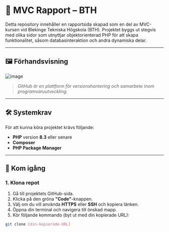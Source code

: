 # 📄 MVC Rapport – BTH

Detta repository innehåller en rapportsida skapad som en del av MVC-kursen vid Blekinge Tekniska Högskola (BTH). Projektet byggs ut stegvis med olika sidor som utnyttjar objektorienterad PHP för att skapa funktionalitet, såsom databasinteraktion och andra dynamiska delar.

---

## 🖼️ Förhandsvisning

![image](https://github.com/user-attachments/assets/92f4a456-9fcd-4767-b846-ce924892f18f)


> *GitHub är en plattform för versionshantering och samarbete inom programvaruutveckling.*
---

## 🛠️ Systemkrav

För att kunna köra projektet krävs följande:

- **PHP** version **8.3** eller senare  
- **Composer**  
- **PHP Package Manager**

---

## 🚀 Kom igång

### 1. Klona repot

1. Gå till projektets GitHub-sida.  
2. Klicka på den gröna **"Code"**-knappen.  
3. Välj om du vill använda **HTTPS** eller **SSH** och kopiera länken.  
4. Öppna din terminal och navigera till önskad mapp.  
5. Kör följande kommando (byt ut med din kopierade URL):

```bash
git clone [din-kopierade-URL]
